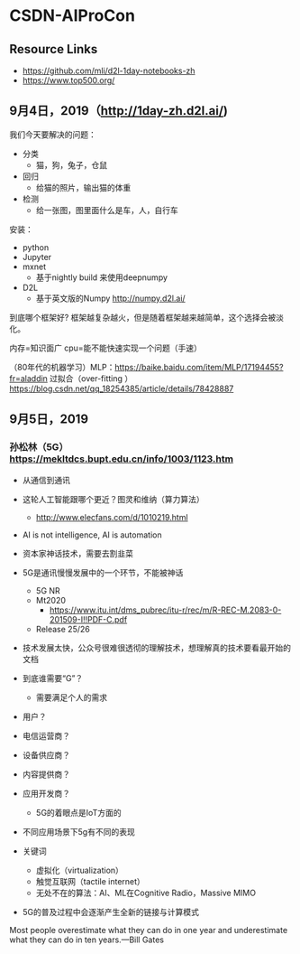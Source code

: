# CSDN-AIProCon
## Resource Links
* https://github.com/mli/d2l-1day-notebooks-zh
* https://www.top500.org/

## 9月4日，2019（http://1day-zh.d2l.ai/)
我们今天要解决的问题：
* 分类
    * 猫，狗，兔子，仓鼠
* 回归
    * 给猫的照片，输出猫的体重
* 检测
    * 给一张图，图里面什么是车，人，自行车

安装：

* python
* Jupyter
* mxnet
    * 基于nightly build 来使用deepnumpy
* D2L
    * 基于英文版的Numpy http://numpy.d2l.ai/


到底哪个框架好? 框架越复杂越火，但是随着框架越来越简单，这个选择会被淡化。

内存=知识面广
cpu=能不能快速实现一个问题（手速）


（80年代的机器学习）MLP：https://baike.baidu.com/item/MLP/17194455?fr=aladdin
过拟合（over-fitting ）https://blog.csdn.net/qq_18254385/article/details/78428887


## 9月5日，2019
### 孙松林（5G） https://mekltdcs.bupt.edu.cn/info/1003/1123.htm
* 从通信到通讯

* 这轮人工智能跟哪个更近？图灵和维纳（算力算法）
    * http://www.elecfans.com/d/1010219.html
* AI is not intelligence, AI is automation
* 资本家神话技术，需要去割韭菜
* 5G是通讯慢慢发展中的一个环节，不能被神话
    * 5G NR
    * Mt2020
        * https://www.itu.int/dms_pubrec/itu-r/rec/m/R-REC-M.2083-0-201509-I!!PDF-C.pdf
    * Release 25/26
* 技术发展太快，公众号很难很透彻的理解技术，想理解真的技术要看最开始的文档
* 到底谁需要“G”？
    * 需要满足个人的需求
* 用户？
* 电信运营商？
* 设备供应商？
* 内容提供商？
* 应用开发商？
    * 5G的着眼点是IoT方面的
* 不同应用场景下5g有不同的表现
* 关键词
    * 虚拟化（virtualization）
    * 触觉互联网（tactile internet）
    * 无处不在的算法：AI、ML在Cognitive Radio，Massive MIMO
* 5G的普及过程中会逐渐产生全新的链接与计算模式


Most people overestimate what they can do in one year and underestimate what they can do in ten years.—Bill Gates
